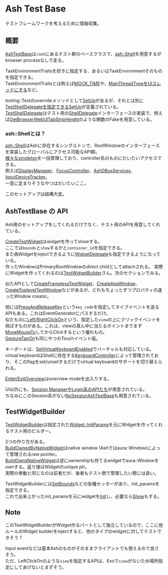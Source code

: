 # Ash Test Base

テストフレームワークを考えるために情報収集。  

## 概要
[AshTestBase](https://source.chromium.org/chromium/chromium/src/+/main:ash/test/ash_test_base.h;l=88;drc=c00c8c446476d8e93acd49ba100468221de3b163)は`/ash`にあるテスト群のベースクラスで、[ash::Shell](https://source.chromium.org/chromium/chromium/src/+/main:ash/shell.h;l=304;drc=7c06a7a69d82892b8cd7446ed04e200dfed9eeae)を用意するがbrowser processなしで走る。  

TaskEnvironmentTraitsを好きに指定する、あるいはTaskEnvironmentそのものを指定できる。   
TaskEnvironmentTraitsとは例えば[MOCK_TIME](https://source.chromium.org/chromium/chromium/src/+/main:base/test/task_environment.h;l=121;drc=7c06a7a69d82892b8cd7446ed04e200dfed9eeae)や、[MainThreadTypeをUIスレッドにする](https://source.chromium.org/chromium/chromium/src/+/main:base/test/task_environment.h;l=134;drc=7c06a7a69d82892b8cd7446ed04e200dfed9eeae)など。

testing::Testのoverrideメソッドとして[SetUp](https://source.chromium.org/chromium/chromium/src/+/main:ash/test/ash_test_base.h;l=109;drc=c00c8c446476d8e93acd49ba100468221de3b163)があるが、それとは別に[TestShellDelegateを指定できるSetUp](https://source.chromium.org/chromium/chromium/src/+/main:ash/test/ash_test_base.h;l=110;drc=c00c8c446476d8e93acd49ba100468221de3b163)が定義されている。  
[TestShellDelegate](https://source.chromium.org/chromium/chromium/src/+/main:ash/test_shell_delegate.h;l=23;drc=7c06a7a69d82892b8cd7446ed04e200dfed9eeae)はテスト用の[ShellDelegate](https://source.chromium.org/chromium/chromium/src/+/main:ash/shell_delegate.h;l=56;drc=7c06a7a69d82892b8cd7446ed04e200dfed9eeae)インターフェースの実装で、例えば[GetBrowserWebUITabStripHeight](https://source.chromium.org/chromium/chromium/src/+/main:ash/test_shell_delegate.cc;l=125;drc=7c06a7a69d82892b8cd7446ed04e200dfed9eeae)のような関数のFakeを用意している。

### ash::Shellとは？
[ash::Shell](https://source.chromium.org/chromium/chromium/src/+/main:ash/shell.h;l=304;drc=7c06a7a69d82892b8cd7446ed04e200dfed9eeae)はAshに存在するシングルトンで、RootWindowのインターフェースを実装したグローバルにアクセス可能なAPI群。  
[様々なsingleton](https://source.chromium.org/chromium/chromium/src/+/main:ash/shell.h;l=978-1267;drc=7c06a7a69d82892b8cd7446ed04e200dfed9eeae)を一括管理しており、controller系のものにだいたいアクセスできる。  
例えば[DisplayManager](https://source.chromium.org/chromium/chromium/src/+/main:ash/shell.h;l=1172;drc=7c06a7a69d82892b8cd7446ed04e200dfed9eeae)、[FocusController](https://source.chromium.org/chromium/chromium/src/+/main:ash/shell.h;l=1148;drc=7c06a7a69d82892b8cd7446ed04e200dfed9eeae)、[AshDBusServices](https://source.chromium.org/chromium/chromium/src/+/main:ash/shell.h;l=1012;drc=7c06a7a69d82892b8cd7446ed04e200dfed9eeae)、[InputDeviceTracker](https://source.chromium.org/chromium/chromium/src/+/main:ash/shell.h;l=988;drc=7c06a7a69d82892b8cd7446ed04e200dfed9eeae)。  
一意に定まりそうなやつはだいたいここ。

このセットアップは結構大変。

## AshTestBase の API
Ash用のセットアップをしてくれるだけでなく、テスト用のAPIを用意してくれている。

[CreateTestWidget](https://source.chromium.org/chromium/chromium/src/+/main:ash/test/ash_test_base.h;l=140;drc=c00c8c446476d8e93acd49ba100468221de3b163)はwidgetを作ってshowする。  
ここでは`bounds`と`show`するかと`container_id`を指定できる。  
また偽Widgetをinjectできるように[WidgetDelegate](https://source.chromium.org/chromium/chromium/src/+/main:ui/views/widget/widget_delegate.h;l=35;drc=7c06a7a69d82892b8cd7446ed04e200dfed9eeae)も指定できるようになっている。  
作ったWindowはPrimaryRootWindowのdirect childとしてattachされる。
実際にWidgetを作ってくれるのは[TestWidgetBuilder](https://source.chromium.org/chromium/chromium/src/+/main:ash/test/test_widget_builder.h;l=24;drc=06cdbd2560e60577f26a75b4f80a67d43471f2fd)さん。次のセクションでみる。

似たAPIとして[CreateFramelessTestWidget](https://source.chromium.org/chromium/chromium/src/+/main:ash/test/ash_test_base.h;l=147;drc=c00c8c446476d8e93acd49ba100468221de3b163)、[CreateAppWindow](https://source.chromium.org/chromium/chromium/src/+/main:ash/test/ash_test_base.h;l=158;drc=c00c8c446476d8e93acd49ba100468221de3b163)、[CreateToplevelTestWindow](https://source.chromium.org/chromium/chromium/src/+/main:ash/test/ash_test_base.h;l=177;drc=c00c8c446476d8e93acd49ba100468221de3b163)などがあるが、どれもちょっとずつプロパティの違ったWindow creator。

他には[PressAndReleaseKey](https://source.chromium.org/chromium/chromium/src/+/main:ash/test/ash_test_base.h;l=223;drc=c00c8c446476d8e93acd49ba100468221de3b163)という`key_code`を指定してタイプイベントを送るAPIもある。これはEventGeneratorにパスするだけ。  
似たものに[Left/RightClickOn](https://source.chromium.org/chromium/chromium/src/+/main:ash/test/ash_test_base.h;l=227-231;drc=c00c8c446476d8e93acd49ba100468221de3b163)という、指定した`view`の上にクリックイベントを飛ばすものがある。これは、viewの真ん中に当たるポイントまでまず[MoveMouseTo](https://source.chromium.org/chromium/chromium/src/+/main:ash/test/ash_test_base.cc;l=557;drc=7c06a7a69d82892b8cd7446ed04e200dfed9eeae)してからClickするという優れもの。  
[GestureTapOn](https://source.chromium.org/chromium/chromium/src/+/main:ash/test/ash_test_base.cc;l=568;drc=7c06a7a69d82892b8cd7446ed04e200dfed9eeae)も同じやつのTouchイベント版。

キーボードは、[SetVirtualKeyboardEnabled](https://source.chromium.org/chromium/chromium/src/+/main:ash/test/ash_test_base.h;l=369;drc=c00c8c446476d8e93acd49ba100468221de3b163)でバーチャルも対応している。  
virtual keyboardはShellに存在する[KeyboardController](https://source.chromium.org/chromium/chromium/src/+/main:ash/public/cpp/keyboard/keyboard_controller.h;l=33;drc=7c06a7a69d82892b8cd7446ed04e200dfed9eeae)によって管理されており、そこのflagをset/unsetするだけでvirtual keyboardのサポートを切り替えられる。

[Enter/ExitOverview](https://source.chromium.org/chromium/chromium/src/+/main:ash/test/ash_test_base.h;l=237-241;drc=c00c8c446476d8e93acd49ba100468221de3b163)はoverview modeを出入りする。

UI以外にも、[Session ManagerやLogin系のAPIたち](https://source.chromium.org/chromium/chromium/src/+/main:ash/test/ash_test_base.h;l=316-365;drc=c00c8c446476d8e93acd49ba100468221de3b163)が用意されている。  
ちなみにこのSession系がない[NoSessionAshTestBase](https://source.chromium.org/chromium/chromium/src/+/main:ash/test/ash_test_base.h;l=422;drc=c00c8c446476d8e93acd49ba100468221de3b163)も用意されている。

## TestWidgetBuilder
[TestWidgetBuilder](https://source.chromium.org/chromium/chromium/src/+/main:ash/test/test_widget_builder.h;l=24;drc=06cdbd2560e60577f26a75b4f80a67d43471f2fd)は指定された[Widget::InitParams](https://source.chromium.org/chromium/chromium/src/+/main:ash/test/test_widget_builder.h;l=91;drc=06cdbd2560e60577f26a75b4f80a67d43471f2fd)を元にWidgetを作ってくれるテスト用のビルダー。

2つの作り方がある。  
[BuildOwnedByNativeWidget](https://source.chromium.org/chromium/chromium/src/+/main:ash/test/test_widget_builder.h;l=79;drc=06cdbd2560e60577f26a75b4f80a67d43471f2fd)はnative window (Ashではaura::Window)によって管理されるraw pointer。  
[BuildOwnsNativeWidget](https://source.chromium.org/chromium/chromium/src/+/main:ash/test/test_widget_builder.h;l=88;drc=06cdbd2560e60577f26a75b4f80a67d43471f2fd)は逆にownershipも持てるwidgetでaura::Windowをownする。返り値はWidgetのunique ptr。  
実際の挙動と同じなのは前者だが、後者もテスト側で管理したい際には良い。  

TestWidgetBuilderには[SetBounds](https://source.chromium.org/chromium/chromium/src/+/main:ash/test/test_widget_builder.cc;l=65;drc=7ea982dd12065683edd7eb7fccb482928b0e0296)などの各種セッターがあり、init_paramsを指定できる。  
これで出来上がったinit_paramsを元にwidgetを[Init](https://source.chromium.org/chromium/chromium/src/+/main:ui/views/widget/widget.cc;l=382;drc=7c06a7a69d82892b8cd7446ed04e200dfed9eeae)し、必要なら[Show](https://source.chromium.org/chromium/chromium/src/+/main:ash/test/test_widget_builder.cc;l=135-136;drc=7ea982dd12065683edd7eb7fccb482928b0e0296)もする。

## Note
このTestWidgetBuilderがWidget作るパートとして独立しているので、ここに他ルールのWidget builderをinjectすると、他のタイプのwidgetに対してテストできそう？

Input eventなどは基本Ashのものがそのままクライアントでも使えるので良さそう。  
ただ、LeftClickOnのような`view`を指定するAPIは、Exoで`view`がないため場所指定にしてあげないとまずそう。